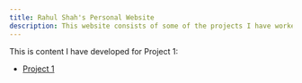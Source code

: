 ```yaml
---
title: Rahul Shah's Personal Website
description: This website consists of some of the projects I have worked on.
---
```


This is content I have developed for Project 1:
- [Project 1](/Project1/index.md)
